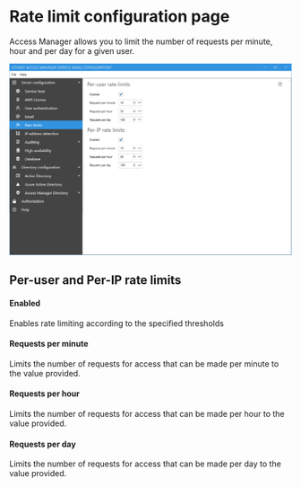 # Rate limit configuration page
Access Manager allows you to limit the number of requests per minute, hour and per day for a given user. 

![](../../images/ui-page-rate-limits.png)

## Per-user and Per-IP rate limits
#### Enabled
Enables rate limiting according to the specified thresholds

#### Requests per minute
Limits the number of requests for access that can be made per minute to the value provided.

#### Requests per hour
Limits the number of requests for access that can be made per hour to the value provided.

#### Requests per day
Limits the number of requests for access that can be made per day to the value provided.